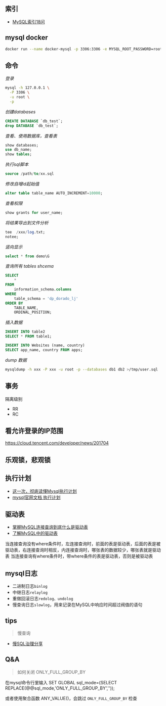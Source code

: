 

## 索引

- [MySQL索引18问](https://mp.weixin.qq.com/s/zbLWY9n5rvQy8kJq3r-jgw)


## mysql docker

```bash
docker run --name docker-mysql -p 3306:3306 -e MYSQL_ROOT_PASSWORD=root -d mysql
```


## 命令

*登录*
```bash
mysql -h 127.0.0.1 \
  -P 3306 \
  -u root \
  -p
```

*创建databases*
```sql
CREATE DATABASE `db_test`;
drop DATABASE `db_test`;
```

*查看、使用数据库，查看表*
```sql
show databases;
use db_name;
show tables;
```

*执行sql脚本*
```sql
source /path/to/xx.sql
```

*修改自增id起始值*
```sql
alter table table_name AUTO_INCREMENT=10000;
```

*查看权限*
```sql
show grants for user_name;
```

*将结果导出到文件分析*
```sql
tee  /xxx/log.txt;
notee;
```

*竖向显示*
```sql
select * from demo\G
```

*查询所有 tables shcema*
```sql
SELECT
    *
FROM
    information_schema.columns
WHERE
    table_schema = 'dp_dorado_lj'
ORDER BY
    TABLE_NAME,
    ORDINAL_POSITION;
```

*插入数据*
```sql
INSERT INTO table2
SELECT * FROM table1;

INSERT INTO Websites (name, country)
SELECT app_name, country FROM apps;
```

*dump 数据*
```bash
mysqldump -h xxx -P xxx -u root -p --databases db1 db2 >/tmp/user.sql
```


## 事务

隔离级别
- RR
- RC


## 看允许登录的IP范围

https://cloud.tencent.com/developer/news/201704


## 乐观锁，悲观锁


## 执行计划

- [这一次，彻底读懂Mysql执行计划](https://juejin.cn/post/6844903545607553037)
- [mysql官网文档 执行计划](https://dev.mysql.com/doc/refman/5.7/en/explain-output.html#explain-extra-information)


## 驱动表

- [掌握MySQL连接查询到底什么是驱动表](https://www.cnblogs.com/sy270321/p/12760211.html)
- [了解MySQL中的驱动表](https://blog.haohtml.com/archives/17837)

当连接查询没有where条件时，左连接查询时，前面的表是驱动表，后面的表是被驱动表，右连接查询时相反，内连接查询时，哪张表的数据较少，哪张表就是驱动表
当连接查询有where条件时，带where条件的表是驱动表，否则是被驱动表


## mysql日志

- 二进制日志`binlog`
- 中继日志`relaylog`
- 重做回滚日志`redolog、undolog`
- 慢查询日志`slowlog`，用来记录在MySQL中响应时间超过阀值的语句


## tips

> 慢查询

- [慢SQL治理分享](https://mp.weixin.qq.com/s/CrIHmXWSqvVj7hB1alZliw)


## Q&A

> 如何关闭 ONLY_FULL_GROUP_BY

在mysql命令行里输入
SET GLOBAL sql_mode=(SELECT REPLACE(@@sql_mode,'ONLY_FULL_GROUP_BY',''));

或者使用聚合函数 ANY_VALUE()，会跳过 `ONLY_FULL_GROUP_BY` 检查

